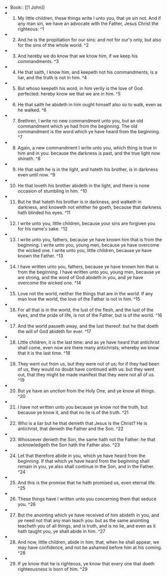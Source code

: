 - Book:: [[1 John]]
- 1. My little children, these things write I unto you, that ye sin not. And if any man sin, we have an advocate with the Father, Jesus Christ the righteous: ^1
- 2. And he is the propitiation for our sins: and not for our's only, but also for the sins of the whole world. ^2
- 3. And hereby we do know that we know him, if we keep his commandments. ^3
- 4. He that saith, I know him, and keepeth not his commandments, is a liar, and the truth is not in him. ^4
- 5. But whoso keepeth his word, in him verily is the love of God perfected: hereby know we that we are in him. ^5
- 6. He that saith he abideth in him ought himself also so to walk, even as he walked. ^6
- 7. Brethren, I write no new commandment unto you, but an old commandment which ye had from the beginning. The old commandment is the word which ye have heard from the beginning. ^7
- 8. Again, a new commandment I write unto you, which thing is true in him and in you: because the darkness is past, and the true light now shineth. ^8
- 9. He that saith he is in the light, and hateth his brother, is in darkness even until now. ^9
- 10. He that loveth his brother abideth in the light, and there is none occasion of stumbling in him. ^10
- 11. But he that hateth his brother is in darkness, and walketh in darkness, and knoweth not whither he goeth, because that darkness hath blinded his eyes. ^11
- 12. I write unto you, little children, because your sins are forgiven you for his name's sake. ^12
- 13. I write unto you, fathers, because ye have known him that is from the beginning. I write unto you, young men, because ye have overcome the wicked one. I write unto you, little children, because ye have known the Father. ^13
- 14. I have written unto you, fathers, because ye have known him that is from the beginning. I have written unto you, young men, because ye are strong, and the word of God abideth in you, and ye have overcome the wicked one. ^14
- 15. Love not the world, neither the things that are in the world. If any man love the world, the love of the Father is not in him. ^15
- 16. For all that is in the world, the lust of the flesh, and the lust of the eyes, and the pride of life, is not of the Father, but is of the world. ^16
- 17. And the world passeth away, and the lust thereof: but he that doeth the will of God abideth for ever. ^17
- 18. Little children, it is the last time: and as ye have heard that antichrist shall come, even now are there many antichrists; whereby we know that it is the last time. ^18
- 19. They went out from us, but they were not of us; for if they had been of us, they would no doubt have continued with us: but they went out, that they might be made manifest that they were not all of us. ^19
- 20. But ye have an unction from the Holy One, and ye know all things. ^20
- 21. I have not written unto you because ye know not the truth, but because ye know it, and that no lie is of the truth. ^21
- 22. Who is a liar but he that denieth that Jesus is the Christ? He is antichrist, that denieth the Father and the Son. ^22
- 23. Whosoever denieth the Son, the same hath not the Father: he that acknowledgeth the Son hath the Father also. ^23
- 24. Let that therefore abide in you, which ye have heard from the beginning. If that which ye have heard from the beginning shall remain in you, ye also shall continue in the Son, and in the Father. ^24
- 25. And this is the promise that he hath promised us, even eternal life. ^25
- 26. These things have I written unto you concerning them that seduce you. ^26
- 27. But the anointing which ye have received of him abideth in you, and ye need not that any man teach you: but as the same anointing teacheth you of all things, and is truth, and is no lie, and even as it hath taught you, ye shall abide in him. ^27
- 28. And now, little children, abide in him; that, when he shall appear, we may have confidence, and not be ashamed before him at his coming. ^28
- 29. If ye know that he is righteous, ye know that every one that doeth righteousness is born of him. ^29
